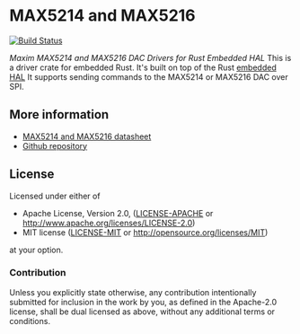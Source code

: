 # MAX5214 and MAX5216 &emsp;
[![Build Status](https://github.com/mendelt/max521x/workflows/Build/badge.svg)](https://github.com/mendelt/max521x/actions?query=workflow%3ABuild+event%3Apush+branch%3Amaster)

*Maxim MAX5214 and MAX5216 DAC Drivers for Rust Embedded HAL*
This is a driver crate for embedded Rust. It's built on top of the Rust
[embedded HAL](https://github.com/rust-embedded/embedded-hal)
It supports sending commands to the MAX5214 or MAX5216 DAC over SPI.

## More information
- [MAX5214 and MAX5216 datasheet](https://datasheets.maximintegrated.com/en/ds/MAX5214-MAX5216.pdf)
- [Github repository](https://github.com/mendelt/max521x)

## License

Licensed under either of

 * Apache License, Version 2.0, ([LICENSE-APACHE](LICENSE-APACHE) or http://www.apache.org/licenses/LICENSE-2.0)
 * MIT license ([LICENSE-MIT](LICENSE-MIT) or http://opensource.org/licenses/MIT)

at your option.

### Contribution

Unless you explicitly state otherwise, any contribution intentionally submitted
for inclusion in the work by you, as defined in the Apache-2.0 license, shall be dual licensed as above, without any
additional terms or conditions.
